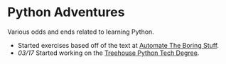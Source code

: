 # Python Adventures

Various odds and ends related to learning Python. 

- Started exercises based off of the text at [Automate The Boring Stuff](https://automatetheboringstuff.com/).
- *03/17* Started working on the [Treehouse Python Tech Degree](https://teamtreehouse.com/techdegree/python-web-development).

